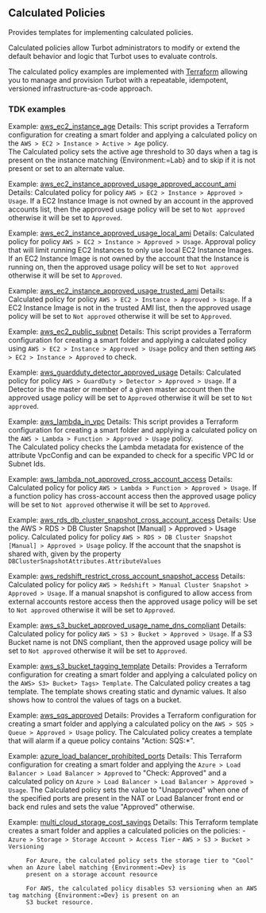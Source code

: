 ## Calculated Policies
Provides templates for implementing calculated policies. 

Calculated policies allow Turbot administrators to modify or extend the default behavior and logic that Turbot uses to evaluate controls.

The calculated policy examples are implemented with [Terraform](https://www.terraform.io) allowing you to manage and 
provision Turbot with a repeatable, idempotent, versioned infrastructure-as-code approach.

### TDK examples
Example: [aws_ec2_instance_age](./aws_ec2_instance_age/README.md)
Details: This script provides a Terraform configuration for creating a smart folder and applying a calculated policy on the 
         `AWS > EC2 > Instance > Active > Age` policy.  
         The Calculated policy sets the active age threshold to 30 days when a tag is present on the instance matching 
         {Environment:=Lab} and to skip if it is not present or set to an alternate value.
         
Example: [aws_ec2_instance_approved_usage_approved_account_ami](./aws_ec2_instance_approved_usage_approved_account_ami/README.md)
Details: Calculated policy for policy `AWS > EC2 > Instance > Approved > Usage`.
         If a EC2 Instance Image is not owned by an account in the approved accounts list, then the approved usage
         policy will be set to `Not approved` otherwise it will be set to `Approved`.
         
Example: [aws_ec2_instance_approved_usage_local_ami](./aws_ec2_instance_approved_usage_local_ami/README.md)
Details: Calculated policy for policy `AWS > EC2 > Instance > Approved > Usage`.
         Approval policy that will limit running EC2 Instances to only use local EC2 Instance Images.
         If an EC2 Instance Image is not owned by the account that the Instance is running on, then the approved usage
         policy will be set to `Not approved` otherwise it will be set to `Approved`.
         
Example: [aws_ec2_instance_approved_usage_trusted_ami](./aws_ec2_instance_approved_usage_trusted_ami/README.md)
Details: Calculated policy for policy `AWS > EC2 > Instance > Approved > Usage`.
         If a EC2 Instance Image is not in the trusted AMI list, then the approved usage
         policy will be set to `Not approved` otherwise it will be set to `Approved`.
         
Example: [aws_ec2_public_subnet](./aws_ec2_public_subnet/README.md)
Details: This script provides a Terraform configuration for creating a smart folder and applying a calculated policy using 
         `AWS > EC2 > Instance > Approved > Usage` policy and then setting `AWS > EC2 > Instance > Approved` to check.
         
Example: [aws_guardduty_detector_approved_usage](./aws_guardduty_detector_approved_usage/README.md)
Details: Calculated policy for policy `AWS > GuardDuty > Detector > Approved > Usage`.
         If a Detector is the master or member of a given master account then the approved usage policy will be set
         to `Approved` otherwise it will be set to `Not approved`.
         
Example: [aws_lambda_in_vpc](./aws_lambda_in_vpc/README.md)
Details: This script provides a Terraform configuration for creating a smart folder and applying a calculated policy on the 
         `AWS > Lambda > Function > Approved > Usage` policy.  
         The Calculated policy checks the Lambda metadata for existence of the attribute VpcConfig and can be expanded to check
         for a specific VPC Id or Subnet Ids.
         
Example: [aws_lambda_not_approved_cross_account_access](./aws_lambda_not_approved_cross_account_access/README.md)
Details: Calculated policy for policy `AWS > Lambda > Function > Approved > Usage`.
         If a function policy has cross-account access then the approved usage policy will be set to `Not approved` otherwise
         it will be set to `Approved`.
         
Example: [aws_rds_db_cluster_snapshot_cross_account_access](./aws_rds_db_cluster_snapshot_cross_account_access/README.md)
Details: Use the AWS > RDS > DB Cluster Snapshot [Manual] > Approved > Usage policy.
         Calculated policy for policy `AWS > RDS > DB Cluster Snapshot [Manual] > Approved > Usage` policy.
         If the account that the snapshot is shared with, given by the property `DBClusterSnapshotAttributes.AttributeValues`
         
Example: [aws_redshift_restrict_cross_account_snapshot_access](./aws_redshift_restrict_cross_account_snapshot_access/README.md)
Details: Calculated policy for policy `AWS > Redshift > Manual Cluster Snapshot > Approved > Usage`.
         If a manual snapshot is configured to allow access from external accounts restore access then the approved usage 
         policy will be set to `Not approved` otherwise it will be set to `Approved`.
         
Example: [aws_s3_bucket_approved_usage_name_dns_compliant](./aws_s3_bucket_approved_usage_name_dns_compliant/README.md)
Details: Calculated policy for policy `AWS > S3 > Bucket > Approved > Usage`.
         If a S3 Bucket name is not DNS compliant, then the approved usage policy will be set to `Not approved` otherwise
         it will be set to `Approved`.
         
Example: [aws_s3_bucket_tagging_template](./aws_s3_bucket_tagging_template/README.md)
Details: Provides a Terraform configuration for creating a smart folder and applying a calculated policy on the 
         `AWS> S3> Bucket> Tags> Template`.
         The Calculated policy creates a tag template.
         The template shows creating static and dynamic values.
         It also shows how to control the values of tags on a bucket.
         
Example: [aws_sqs_approved](./aws_sqs_approved/README.md)
Details: Provides a Terraform configuration for creating a smart folder and applying a calculated policy on the 
         `AWS > SQS > Queue > Approved > Usage` policy.
         The Calculated policy creates a template that will alarm if a queue policy contains "Action: SQS:*".
         
Example: [azure_load_balancer_prohibited_ports](./azure_load_balancer_prohibited_ports/README.md)
Details: This Terraform configuration for creating a smart folder and applying the 
         `Azure > Load Balancer > Load Balancer > Approved` to "Check: Approved" and a calculated policy on 
         `Azure > Load Balancer > Load Balancer > Approved > Usage`.
         The Calculated policy sets the value to "Unapproved" when one of the specified ports are present in the NAT or Load 
         Balancer front end or back end rules and sets the value "Approved" otherwise.
         
Example: [multi_cloud_storage_cost_savings](./multi_cloud_storage_cost_savings/README.md)
Details: This Terraform template creates a smart folder and applies a calculated policies on the policies:
         - `Azure > Storage > Storage Account > Access Tier`
         - `AWS > S3 > Bucket > Versioning`
         
         For Azure, the calculated policy sets the storage tier to "Cool" when an Azure label matching {Environment:=Dev} is 
         present on a storage account resource
         
         For AWS, the calculated policy disables S3 versioning when an AWS tag matching {Environment:=Dev} is present on an 
         S3 bucket resource.
         
